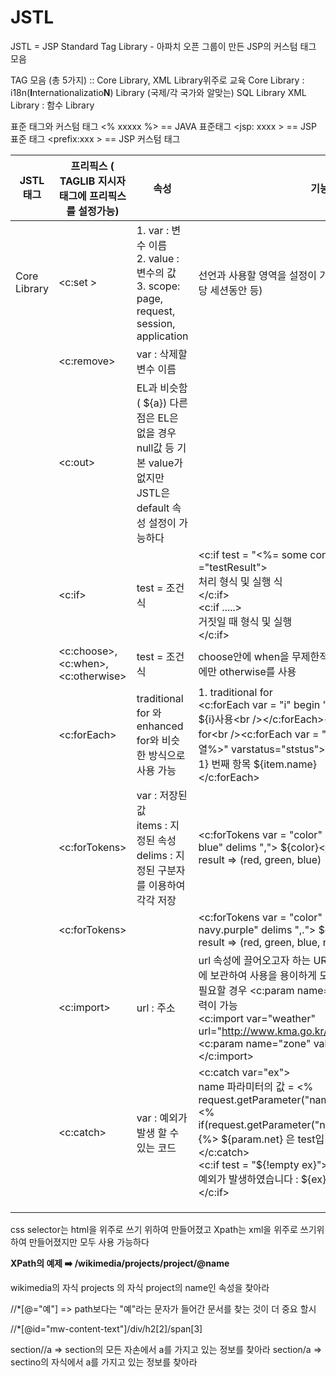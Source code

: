 # JSTL

JSTL = JSP Standard Tag Library - 아파치 오픈 그룹이 만든 JSP의 커스텀 태그 모음

TAG 모음 (총 5가지) :: Core Library, XML Library위주로 교육
Core Library : 
i18n(**I**nternationalizatio**N**) Library (국제/각 국가와 알맞는)
SQL Library
XML Library : 
함수 Library

표준 태그와 커스텀 태그
<% xxxxx %> == JAVA 표준태그
<jsp: xxxx  > == JSP 표준 태그
<prefix:xxx > == JSP 커스텀 태그

| JSTL 태그    | 프리픽스 ( TAGLIB 지시자태그에 프리픽스를 설정가능) | 속성                                                         | 기능                                                         |
| ------------ | --------------------------------------------------- | ------------------------------------------------------------ | ------------------------------------------------------------ |
| Core Library | <c:set >                                            | 1. var : 변수 이름 <br />2. value : 변수의 값 <br />3. scope: page, request, session, application | 선언과  사용할 영역을 설정이 가능하다 (해당 페이지만, 해당 세션동안 등) |
|              | <c:remove>                                          | var : 삭제할 변수 이름                                       |                                                              |
|              | <c:out>                                             | EL과 비슷함 ( ${a}) 다른점은 EL은 없을 경우 null값 등 기본 value가 없지만 JSTL은 default 속성 설정이 가능하다 |                                                              |
|              | <c:if>                                              | test = 조건식                                                | <c:if test = "<%= some condition %>" var ="testResult"><br />처리 형식 및 실행 식<br /></c:if><br /><c:if .....><br />거짓일 때 형식 및 실행<br /></c:if> |
|              | <c:choose>, <c:when>, <c:otherwise>                 | test = 조건식                                                | choose안에 when을 무제한적으로 사용 가능하며 마지막에만 otherwise를 사용 |
|              | <c:forEach>                                         | traditional for 와 enhanced for와 비슷한 방식으로 사용 가능  | 1. traditional for<br /><c:forEach var = "i" begin "1" end "10" step"2"><br />${i}사용<br /></c:forEach><br /><br />2. enhanced for<br /><c:forEach var = "item" items "<% 배열%>" varstatus="ststus"><br />${status.index + 1} 번째 항목 ${item.name}<br /></c:forEach> |
|              | <c:forTokens>                                       | var : 저장된 값<br />items : 지정된 속성<br />delims : 지정된 구분자를 이용하여 각각 저장 | <c:forTokens var = "color" items= "red, green, blue" delims ","> ${color}</c:forToekns> <br />result => (red, green, blue) |
|              | <c:forTokens>                                       |                                                              | <c:forTokens var = "color" items= "red, green, blue, navy.purple" delims ",."> ${color}</c:forToekns><br />result => (red, green, blue, navy, purple) |
|              | <c:import>                                          | url : 주소<br />                                             | url 속성에 끌어오고자 하는 URL문자열을 주면 변수에 var에 보관하여 사용을 용이하게 도와주며 url에 query문자가 필요할 경우 <c:param name="" value="값"/>으로 입력이 가능<br /><c:import var="weather" url="http://www.kma.go.kr/wid/queryDFSRSS.jsp"><br /><c:param name="zone" value="1168064000"/><br /></c:import> |
|              | <c:catch>                                           | var : 예외가 발생 할 수 있는 코드                            | <c:catch var="ex"><br />name 파라미터의 값 = <% request.getParameter("name") %><br /><% if(request.getParameter("name").equals("test")) {%> ${param.net} 은 test입니다. <% } %><br /></c:catch><br /><c:if test = "${!empty ex}"><br />예외가 발생하였습니다 : ${ex}<br /></c:if> |
|              |                                                     |                                                              |                                                              |
|              |                                                     |                                                              |                                                              |
|              |                                                     |                                                              |                                                              |

css selector는 html을 위주로 쓰기 위하여 만들어졌고 Xpath는 xml을 위주로 쓰기위하여 만들어졌지만 모두 사용 가능하다

**XPath의 예제 :arrow_right: /wikimedia/projects/project/@name**

wikimedia의 자식 projects 의 자식 project의 name인 속성을 찾아라

//*[@="예"] => path보다는 "예"라는 문자가 들어간 문서를 찾는 것이 더 중요 할시

//*[@id="mw-content-text"]/div/h2[2]/span[3]

section//a => section의 모든 자손에서 a를 가지고 있는 정보를 찾아라
section/a => sectino의 자식에서 a를 가지고 있는 정보를 찾아라